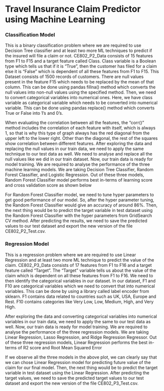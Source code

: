 # Travel Insurance Claim Predictor using Machine Learning

### Classification Model

This is a binary classification problem where we are required to use Decision Tree classifier and at least two more ML techniques to predict if the insured will file a claim or not. CE802_P2_Data consists of 15 features from F1 to F15 and a target feature called Class. Class variable is a Boolean type which tells us that if it is “True”, then the customer has filed for a claim else it is “False” which is dependent of all these features from F1 to F15. This Dataset consists of 1500 records of customers. There are null values present in the feature F15 which needs to be replaced by the mean of that column. This can be done using pandas fillna() method which converts the null values into non-null values using the specified method. Then, we need to convert categorical variables into numerical ones. Here, we have class variable as categorical variable which needs to be converted into numerical variable. This can be done using pandas replace() method which converts True or False into 1’s and 0’s. 

When evaluating the correlation between all the features, the “corr()” method includes the correlation of each feature with itself, which is always 1, so that is why this type of graph always has the red diagonal from the upper left to the lower right. Other than the diagonal, the rest of the squares show correlation between different features.
After exploring the data and replacing the null values in our train data, we need to apply the same technique to our test data as well. We need to analyse and replace all the null values like we did in our train dataset.
Now, our train data is ready for model training. We are required to analyse the performance of the three machine learning models. We are taking Decision Tree Classifier, Random Forest Classifier, and Logistic Regression. Out of these three models, Random Forest Classifier model performs best in-terms of learning score and cross validation score as shown below

For Random Forest Classifier model, we need to tune hyper parameters to get good performance of our model. So, after the hyper parameter tuning, the Random Forest Classifier would give an accuracy of around 86%. Then, the next thing would be to predict the target variable in test dataset using the Random Forest Classifier with the hyper parameters from GridSearch CV method. After predicting the results, we need to save the predicted values to our test dataset and export the new version of the file CE802_P2_Test.csv. 

### Regression Model

This is a regression problem where we are required to use Linear Regression and at least two more ML technique to predict the value of the claim. CE802_P3_Data consists of 17 features from F1 to F16 and a target feature called “Target”. The “Target” variable tells us about the value of the claim which is dependent on all these features from F1 to F16. We need to then identify the categorical variables in our dataset. In our dataset, F1 and F10 are categorical variables which we need to convert that into numerical variables. This can be done by using a library called label encoder from sklearn. F1 contains data related to countries such as UK, USA, Europe and Rest. F10 contains categories like Very Low, Low, Medium, High, and Very High. 

After exploring the data and converting categorical variables into numerical variables in our train data, we need to apply the same to our test data as well. 
Now, our train data is ready for model training. We are required to analyse the performance of the three regression models. We are taking Linear Regression, Lasso Regression, and Ridge Regression Regressor. Out of these three regression models, Linear Regression performs the best in-terms of R2 score and Root Mean Squared Error

If we observe all the three models in the above plot, we can clearly say that we can chose Linear Regression model for predicting future value of the claim for our final model. 
Then, the next thing would be to predict the target variable in test dataset using the Linear Regression. After predicting the target values, we need to save the predicted target values to our test dataset and export the new version of the file CE802_P3_Test.csv. 
